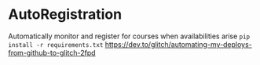 # AutoRegistration
Automatically monitor and register for courses when availabilities arise
```pip install -r requirements.txt```
https://dev.to/glitch/automating-my-deploys-from-github-to-glitch-2fpd